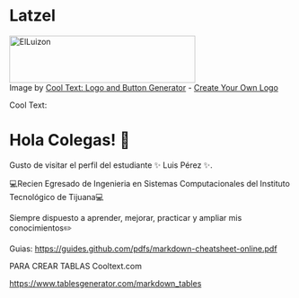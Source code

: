 # Latzel
<a href="https://cooltext.com"><img src="https://images.cooltext.com/5548423.png" width="331" height="84" alt="ElLuizon" /></a>
<br />Image by <a href="https://cooltext.com">Cool Text: Logo and Button Generator</a> - <a href="https://cooltext.com/Edit-Logo?LogoID=3915243093">Create Your Own Logo</a>

<a href="http://cooltext.com" target="_top"><img src="https://cooltext.com/images/ct_pixel.gif" width="80" height="15" alt="Cool Text: Logo and Graphics Generator" border="0" /></a>

# Hola Colegas! 👋

Gusto de visitar el perfil del estudiante  ✨ Luis Pérez ✨.

💻Recien Egresado de Ingenieria en Sistemas Computacionales del Instituto Tecnológico de Tijuana💻

Siempre dispuesto a aprender, mejorar, practicar y ampliar mis conocimientos✏️

Guias:
https://guides.github.com/pdfs/markdown-cheatsheet-online.pdf

PARA CREAR TABLAS
Cooltext.com

https://www.tablesgenerator.com/markdown_tables

